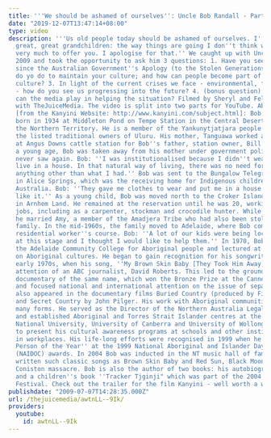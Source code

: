 ```yaml
---
title: '''We should be ashamed of ourselves'': Uncle Bob Randall - Part 2 of 2'
date: "2019-12-07T13:47:14+08:00"
type: video
description: '''Us old people today should be ashamed of ourselves. I''m sorry, my
  great, great grandchildren: the way things are going I don''t think we''ll have
  very much to offer you. I apologise for that.'' We caught up with Uncle Bob in May
  2009 and took the opportunity to ask him 3 questions: 1. Have you seen any improvements
  since the Australian Government''s Apology (to the Stolen Generations)? 2. What
  do yo do to maintain your culture; and how can people become part of indigenous
  culture? 3. In light of the current crises we face - environmental, financial etc
  - how do you see us progressing into the future? 4. (bonus question): what role
  can the media play in helping the situation? Filmed by Sheryl and Felipe of PluginTV
  with TheJuiceMedia. The video is split into two parts for YouTube. About Uncle Bob:
  [from the Kanyini Website: http://www.kanyini.com/subject.html]: Bob Randall was
  born in 1934 at Middleton Pond on Tempe Station in the Central Desert region of
  the Northern Territory. He is a member of the Yankunytjatjara people and one of
  the listed traditional owners of Uluru. His mother, Tanguawa worked as a housemaid
  at Angus Downs cattle station for Bob''s father, station owner, Bill Liddle. At
  a young age, Bob was taken away from his mother under government policy, whom he
  never saw again. Bob: ''I was institutionalised because I didn''t wear clothes or
  live in a house. In that natural way of living, there was no need for me to have
  anything other than what I had.'' Bob was sent to the Bungalow Telegraph Station
  in Alice Springs, which was the receiving home for Indigenous children from Central
  Australia. Bob: ''They gave me clothes to wear and put me in a house - I didn''t
  like it.'' As a young child, Bob was moved north to the Croker Island Reservation
  in Arnhem Land. He remained at the reservation until he was 20, working at various
  jobs, including as a carpenter, stockman and crocodile hunter. While still a teenager,
  he married Amy, a member of the Amadjera Tribe who had also been stolen from her
  family. In the mid-1960s, the family moved to Adelaide, where Bob completed a welfare
  residential worker''s course. Bob: ''A lot of our kids were being locked up in jail
  at this stage and I thought I would like to help them.'' In 1970, Bob helped establish
  the Adelaide Community College for Aboriginal people and lectured at the college
  on Aboriginal cultures. He began to gain recognition for his songwriting in the
  early 1970s, when his song, ''My Brown Skin Baby [They Took Him Away]'' caught the
  attention of an ABC journalist, David Roberts. This led to the ground-breaking ABC
  documentary of the same name, which won the Bronze Prize at the Cannes Film Festival
  and focused national and international attention on the issue of separation. Bob
  also appeared in the documentary films Buried Country (produced by Film Australia)
  and Secret Country by John Pilger. His work with Aboriginal communities has taken
  many forms. He served as the Director of the Northern Australia Legal Aid Service
  and established Aboriginal and Torres Strait Islander centres at the Australian
  National University, University of Canberra and University of Wollongong. He continues
  to present his cultural awareness programs at schools and other institutions and
  in workplaces. His life-long efforts were recognised in 1999 when he was named ''Indigenous
  Person of the Year'' at the 1999 National Aboriginal and Islander Day of Celebration
  (NAIDOC) awards. In 2004 Bob was inducted in the NT music hall of fame for having
  written such classic songs as Brown Skin Baby and Red Sun, Black Moon about the
  Coniston massacre. Bob is also the author of two books: his autobiography "Songman"
  and a children''s book ''Tracker Tjginji" which was part of the 2004 Sydney Writer''s
  Festival. Check out the trailer for the film Kanyini - well worth a watch! http://www.youtube.com/watch?v=LvoAE2...'
publishdate: "2009-07-07T14:28:35.000Z"
url: /thejuicemedia/awtnLL--9Ik/
providers:
  youtube:
    id: awtnLL--9Ik
---
```

